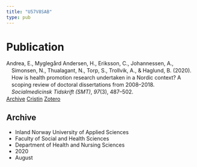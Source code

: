 ```yaml
---
title: "U57V8SAB"
type: pub
---
```

<h1>Publication</h1>
<article id="csl-bib-container-U57V8SAB" class="csl-bib-container">
  <div class="csl-bib-body" style="line-height: 1.35; padding-left: 1em; text-indent:-1em;">
  <div class="csl-entry">Andrea, E., Mygleg&#xE5;rd Andersen, H., Eriksson, C., Johannessen, A., Simonsen, N., Thualagant, N., Torp, S., Trollvik, A., &amp; Haglund, B. (2020). How is health promotion research undertaken in a Nordic context? A scoping review of doctoral dissertations from 2008&#x2013;2018. <i>Socialmedicinsk Tidskrift (SMT)</i>, <i>97</i>(3), 487&#x2013;502.</div>
</div>
  <div class="csl-bib-buttons">
    <a href="#taxonomy-article-U57V8SAB" class="csl-bib-button">Archive</a>
    <a href alt="Cristin URL" class="csl-bib-button">Cristin</a>
    <a href alt="Zotero URL" class="csl-bib-button">Zotero</a>
  </div>
  <div id="csl-bib-meta-container-U57V8SAB"></div>
</article>
<div id="csl-bib-meta-U57V8SAB" class="csl-bib-meta">
  <article id="taxonomy-article-U57V8SAB" class="taxonomy-article">
    <h1>Archive</h1>
    <ul>
      <li>Inland Norway University of Applied Sciences</li>
      <li>Faculty of Social and Health Sciences</li>
      <li>Department of Health and Nursing Sciences</li>
      <li>2020</li>
      <li>August</li>
    </ul>
  </article>
</div>
